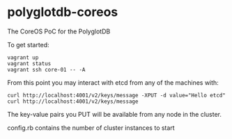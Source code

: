 # polyglotdb-coreos
The CoreOS PoC for the PolyglotDB

To get started:
```
vagrant up
vagrant status
vagrant ssh core-01 -- -A
```
From this point you may interact with etcd from any of the machines with:
```
curl http://localhost:4001/v2/keys/message -XPUT -d value="Hello etcd"
curl http://localhost:4001/v2/keys/message
```
The key-value pairs you PUT will be available from any node in the cluster.

config.rb contains the number of cluster instances to start
